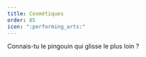 ```yaml
---
title: Cosmétiques
order: 85
icon: ":performing_arts:"
---
```


Connais-tu le pingouin qui glisse le plus loin ?
